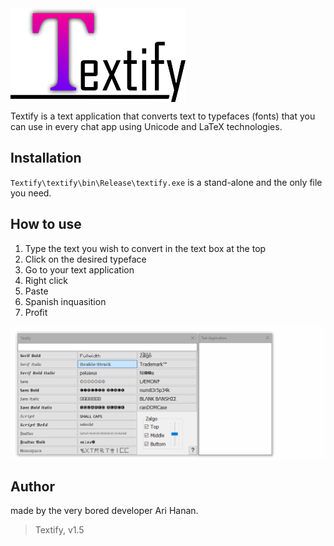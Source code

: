 <img src="https://github.com/AriHanan/Textify/blob/master/Resources/full%20logo.png" alt="Textify" title="Textify" align="center" height="150" />

Textify is a text application that converts text to typefaces (fonts) that you can use in every chat app using Unicode and LaTeX technologies.

## Installation
`Textify\textify\bin\Release\textify.exe` is a stand-alone and the only file you need.

## How to use
1. Type the text you wish to convert in the text box at the top
2. Click on the desired typeface
3. Go to your text application
4. Right click
5. Paste
6. Spanish inquasition
7. Profit
<img src="https://github.com/AriHanan/Textify/blob/master/Resources/How%20to%20use.gif" alt="Textify" title="Textify" align="center" />

## Author
made by the very bored developer Ari Hanan.

> Textify, v1.5
